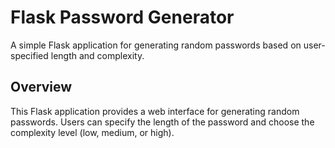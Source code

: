 # Flask Password Generator

A simple Flask application for generating random passwords based on user-specified length and complexity.



## Overview

This Flask application provides a web interface for generating random passwords. Users can specify the length of the password and choose the complexity level (low, medium, or high).

